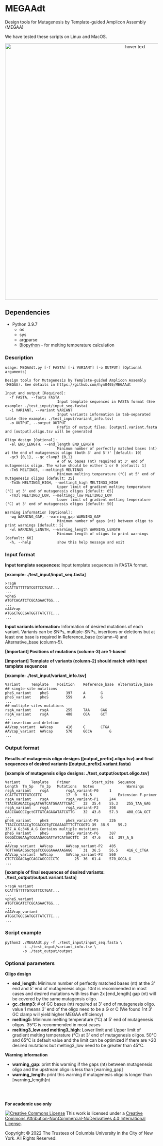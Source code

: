# MEGAAdt
Design tools for Mutagenesis by Template-guided Amplicon Assembly (MEGAA)

We have tested these scripts on Linux and MacOS.

<p align="center">
  <img src="https://github.com/hym0405/MEGAdt/blob/main/misc/MEGAAdt_pipeline.png" width="842" title="hover text">
</p>

## Dependencies

* Python 3.9.7
	- os
	- sys
	- argparse
	- [Biopython](https://biopython.org/) - for melting temperature calculation

### Description
```
usage: MEGAAdt.py [-f FASTA] [-i VARIANT] [-o OUTPUT] [Optional arguments]

Design tools for Mutagenesis by Template-guided Amplicon Assembly (MEGAA). See details in https://github.com/hym0405/MEGAAdt

Input and output [Required]:
  -f FASTA, --fasta FASTA
                        Input template sequences in FASTA format (See example: ./test_input/input_seq.fasta)
  -i VARIANT, --variant VARIANT
                        Input variants information in tab-separated table (See example: ./test_input/variant_info.tsv)
  -o OUTPUT, --output OUTPUT
                        Prefix of output files; [output].variant.fasta and [output].oligo.tsv will be generated

Oligo design [Optional]:
  -el END_LENGTH, --end_length END_LENGTH
                        Minimum number of perfectly matched bases (nt) at the end of mutagenesis oligo (both 3' and 5')' [default: 10]
  -gc3 {0,1}, --gc_clamp3 {0,1}
                        # of GC bases (nt) required at 3' end of mutagenesis oligo. The value should be either 1 or 0 [default: 1]
  -Tm5 MELTING5, --melting5 MELTING5
                        Minimum melting temperature (°C) at 5' end of mutagenesis oligos [default: 35]
  -Tm3h MELTING3_HIGH, --melting3_high MELTING3_HIGH
                        Upper limit of gradient melting temperature (°C) at 3' end of mutagenesis oligos [default: 65]
  -Tm3l MELTING3_LOW, --melting3_low MELTING3_LOW
                        Lower limit of gradient melting temperature (°C) at 3' end of mutagenesis oligos [default: 50]

Warning information [Optional]:
  -wg WARNING_GAP, --warning_gap WARNING_GAP
                        Minimum number of gaps (nt) between oligo to print warnings [default: 5]
  -wl WARNING_LENGTH, --warning_length WARNING_LENGTH
                        Minimum length of oligos to print warnings [default: 60]
  -h, --help            show this help message and exit
```

### Input format

**Input template sequences:** Input template sequences in FASTA format.

****[example: ./test_input/input_seq.fasta]****

```
>rsgA
CCATTGTTTTGTCGTTCCTGAT...
...
>pheS
ATGTCACATCTCGCAGAACTGG...
...
>AAVcap
ATGGCTGCCGATGGTTATCTTC...
...
```

**Input variants information:** Information of desired mutations of each variant. Variants can be SNPs, multiple-SNPs, insertions or deletions but at least one base is required in Reference_base (column-4) and Alternative_base (column-5).

****[Important] Positions of mutations (column-3) are 1-based****

****[Important] Template of variants (column-2) should match with input template sequences****

****[example: ./test_input/variant_info.tsv]****

```
Variant		Template	Position	Reference_base	Alternative_base
## single-site mutations
pheS_variant	pheS		397		A		G
pheS_variant	pheS		559		A		G
...
## multiple-sites mutations
rsgA_variant	rsgA		255		TAA		GAG
rsgA_variant	rsgA		408		CGA		GCT
...
## insertion and deletion
AAVcap_variant	AAVcap		416		C		CTGA
AAVcap_variant	AAVcap		570		GCCA		G
...
```

### Output format

****Results of mutagensis oligo designs ([output_prefix].oligo.tsv) and final sequences of desired variants ([output_prefix].variant.fasta)****

****[example of mutagensis oligo designs: ./test_output/output.oligo.tsv]****
```
Variant		Template	Primer			Start_site	Sequence				Length	Tm_5p	Tm_3p	Mutations	Notes				Warnings
rsgA_variant	rsgA		rsgA_variant-P0		1		CCATTGTTTTGTCGTTC			17	0	51.5			Extension F-primer	
rsgA_variant	rsgA		rsgA_variant-P1		244		TTACACAGACCgagATAGTCATGGAATTCGAC	32	35.4	55.3	255_TAA_GAG		
rsgA_variant	rsgA		rsgA_variant-P2		398		GACCGAGCCCgctGTTGTCAGAGATATCGTTG	32	43.8	57.3	408_CGA_GCT			
...
pheS_variant	pheS		pheS_variant-P5		326		TTACCCGTACCgTCGACCGTgTCGAAAGTTTCTTCGGTG	39	38.9	59.2	337_A_G;346_A_G	Contains multiple mutations	
pheS_variant	pheS		pheS_variant-P6		387		CGGGCCGGAAgTCGAAGACGATTATCATAACTTC	34	47.6	61	397_A_G		
...
AAVcap_variant	AAVcap		AAVcap_variant-P2	405		TGTTAAGACGGctgaTCCGGGAAAAAAGAGG		31	36.5	56.5	416_C_CTGA
AAVcap_variant	AAVcap		AAVcap_variant-P3	560		CTCTCGGACAgCCAGCAGCCCCCTC		25	36	61.4	570_GCCA_G
...
```

****[example of final sequences of desired variants: ./test_output/output.variant.fasta]****
```
>rsgA_variant
CCATTGTTTTGTCGTTCCTGAT...
...
>pheS_variant
ATGTCACATCTCGCAGAACTGG...
...
>AAVcap_variant
ATGGCTGCCGATGGTTATCTTC...
...
```

### Script example
```
python3 ./MEGAAdt.py -f ./test_input/input_seq.fasta \
		-i ./test_input/variant_info.tsv \
		-o ./test_output/output
```



### Optional parameters

****Oligo design****

* ****end_length****: Minimum number of perfectly matched bases (nt) at the 3' end and 5' end of mutagenesis oligo. 10nt is recommended in most cases and desired mutations with less than 2x [end_length] gap (nt) will be covered by the same mutagensis oligo.
* ****gc_clamp3****: # of GC bases (nt) required at 3' end of mutagenesis oligo. value 1 means 3' end of the oligo need to be a G or C (We found 1nt 3' GC clamp will yield higher MEGAA efficiency)
* ****melting5****: Minimum melting temperature (°C) at 5' end of mutagenesis oligos. 35°C is recommended in most cases 
* ****melting3_low and melting3_high****: Lower limit and Upper limit of gradient melting temperature (°C) at 3' end of mutagenesis oligos. 50°C and 65°C is default value and the limit can be optimized if there are >20 desired mutations but melting3_low need to be greater than 45°C.

****Warning information****
* ****warning_gap****: print this warning if the gaps (nt) between mutagenesis oligo and the upstream oligo is less than [warning_gap]
* ****warning_length****: print this warning if mutagenesis oligo is longer than [warning_length]nt

<br>
<br>


****For academic use only****

<a rel="license" href="http://creativecommons.org/licenses/by-nc-nd/4.0/"><img alt="Creative Commons License" style="border-width:0" src="https://i.creativecommons.org/l/by-nc-nd/4.0/88x31.png" /></a> This work is licensed under a <a rel="license" href="http://creativecommons.org/licenses/by-nc-nd/4.0/">Creative Commons Attribution-NonCommercial-NoDerivatives 4.0 International License</a>.

Copyright © 2022 The Trustees of Columbia University in the City of New York. All Rights Reserved.
